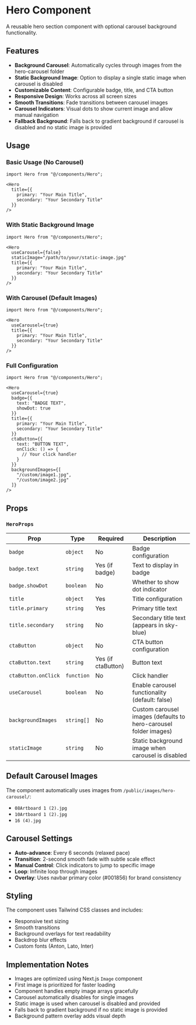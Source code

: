 # Hero Component

A reusable hero section component with optional carousel background functionality.

## Features

- **Background Carousel**: Automatically cycles through images from the hero-carousel folder
- **Static Background Image**: Option to display a single static image when carousel is disabled
- **Customizable Content**: Configurable badge, title, and CTA button
- **Responsive Design**: Works across all screen sizes
- **Smooth Transitions**: Fade transitions between carousel images
- **Carousel Indicators**: Visual dots to show current image and allow manual navigation
- **Fallback Background**: Falls back to gradient background if carousel is disabled and no static image is provided

## Usage

### Basic Usage (No Carousel)

```tsx
import Hero from "@/components/Hero";

<Hero
  title={{
    primary: "Your Main Title",
    secondary: "Your Secondary Title"
  }}
/>
```

### With Static Background Image

```tsx
import Hero from "@/components/Hero";

<Hero
  useCarousel={false}
  staticImage="/path/to/your/static-image.jpg"
  title={{
    primary: "Your Main Title",
    secondary: "Your Secondary Title"
  }}
/>
```

### With Carousel (Default Images)

```tsx
import Hero from "@/components/Hero";

<Hero
  useCarousel={true}
  title={{
    primary: "Your Main Title",
    secondary: "Your Secondary Title"
  }}
/>
```

### Full Configuration

```tsx
import Hero from "@/components/Hero";

<Hero
  useCarousel={true}
  badge={{
    text: "BADGE TEXT",
    showDot: true
  }}
  title={{
    primary: "Your Main Title",
    secondary: "Your Secondary Title"
  }}
  ctaButton={{
    text: "BUTTON TEXT",
    onClick: () => {
      // Your click handler
    }
  }}
  backgroundImages={[
    "/custom/image1.jpg",
    "/custom/image2.jpg"
  ]}
/>
```

## Props

### `HeroProps`

| Prop | Type | Required | Description |
|------|------|----------|-------------|
| `badge` | `object` | No | Badge configuration |
| `badge.text` | `string` | Yes (if badge) | Text to display in badge |
| `badge.showDot` | `boolean` | No | Whether to show dot indicator |
| `title` | `object` | Yes | Title configuration |
| `title.primary` | `string` | Yes | Primary title text |
| `title.secondary` | `string` | No | Secondary title text (appears in sky-blue) |
| `ctaButton` | `object` | No | CTA button configuration |
| `ctaButton.text` | `string` | Yes (if ctaButton) | Button text |
| `ctaButton.onClick` | `function` | No | Click handler |
| `useCarousel` | `boolean` | No | Enable carousel functionality (default: false) |
| `backgroundImages` | `string[]` | No | Custom carousel images (defaults to hero-carousel folder images) |
| `staticImage` | `string` | No | Static background image when carousel is disabled |

## Default Carousel Images

The component automatically uses images from `/public/images/hero-carousel/`:
- `08Artboard 1 (2).jpg`
- `10Artboard 1 (2).jpg`
- `16 (4).jpg`

## Carousel Settings

- **Auto-advance**: Every 6 seconds (relaxed pace)
- **Transition**: 2-second smooth fade with subtle scale effect
- **Manual Control**: Click indicators to jump to specific image
- **Loop**: Infinite loop through images
- **Overlay**: Uses navbar primary color (#001856) for brand consistency

## Styling

The component uses Tailwind CSS classes and includes:
- Responsive text sizing
- Smooth transitions
- Background overlays for text readability
- Backdrop blur effects
- Custom fonts (Anton, Lato, Inter)

## Implementation Notes

- Images are optimized using Next.js `Image` component
- First image is prioritized for faster loading
- Component handles empty image arrays gracefully
- Carousel automatically disables for single images
- Static image is used when carousel is disabled and provided
- Falls back to gradient background if no static image is provided
- Background pattern overlay adds visual depth
